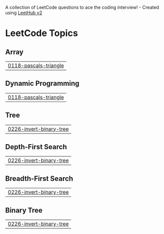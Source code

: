 A collection of LeetCode questions to ace the coding interview! - Created using [LeetHub v2](https://github.com/arunbhardwaj/LeetHub-2.0)
<!---LeetCode Topics Start-->
# LeetCode Topics
## Array
|  |
| ------- |
| [0118-pascals-triangle](https://github.com/Deekshitha1407/leetcode_Deekshitha/tree/master/0118-pascals-triangle) |
## Dynamic Programming
|  |
| ------- |
| [0118-pascals-triangle](https://github.com/Deekshitha1407/leetcode_Deekshitha/tree/master/0118-pascals-triangle) |
## Tree
|  |
| ------- |
| [0226-invert-binary-tree](https://github.com/Deekshitha1407/leetcode_Deekshitha/tree/master/0226-invert-binary-tree) |
## Depth-First Search
|  |
| ------- |
| [0226-invert-binary-tree](https://github.com/Deekshitha1407/leetcode_Deekshitha/tree/master/0226-invert-binary-tree) |
## Breadth-First Search
|  |
| ------- |
| [0226-invert-binary-tree](https://github.com/Deekshitha1407/leetcode_Deekshitha/tree/master/0226-invert-binary-tree) |
## Binary Tree
|  |
| ------- |
| [0226-invert-binary-tree](https://github.com/Deekshitha1407/leetcode_Deekshitha/tree/master/0226-invert-binary-tree) |
<!---LeetCode Topics End-->
